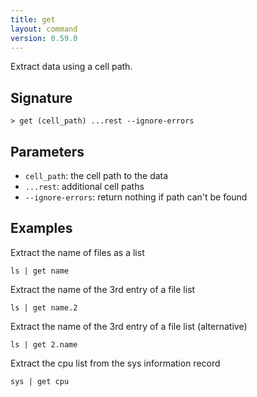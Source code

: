 ```yaml
---
title: get
layout: command
version: 0.59.0
---
```


Extract data using a cell path.

## Signature

```> get (cell_path) ...rest --ignore-errors```

## Parameters

 -  `cell_path`: the cell path to the data
 -  `...rest`: additional cell paths
 -  `--ignore-errors`: return nothing if path can't be found

## Examples

Extract the name of files as a list
```shell
ls | get name
```

Extract the name of the 3rd entry of a file list
```shell
ls | get name.2
```

Extract the name of the 3rd entry of a file list (alternative)
```shell
ls | get 2.name
```

Extract the cpu list from the sys information record
```shell
sys | get cpu
```


